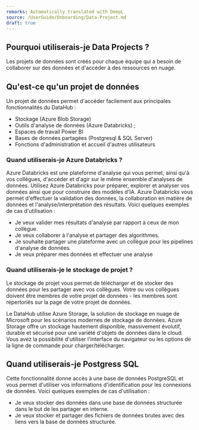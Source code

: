 ```yaml
---
remarks: Automatically translated with DeepL
source: /UserGuide/Onboarding/Data-Project.md
draft: true
---
```


## Pourquoi utiliserais-je Data Projects ?

Les projets de données sont créés pour chaque équipe qui a besoin de collaborer sur des données et d'accéder à des ressources en nuage.

## Qu'est-ce qu'un projet de données

Un projet de données permet d'accéder facilement aux principales fonctionnalités du DataHub :
- Stockage (Azure Blob Storage)
- Outils d'analyse de données (Azure Databricks) ;
- Espaces de travail Power BI
- Bases de données partagées (Postgresql & SQL Server)
- Fonctions d'administration et accueil d'autres utilisateurs

### Quand utiliserais-je Azure Databricks ?

Azure Databricks est une plateforme d'analyse qui vous permet, ainsi qu'à vos collègues, d'accéder et d'agir sur le même ensemble d'analyses de données. Utilisez Azure Databricks pour préparer, explorer et analyser vos données ainsi que pour construire des modèles d'IA. Azure Databricks vous permet d'effectuer la validation des données, la collaboration en matière de données et l'analyse/interprétation des résultats. Voici quelques exemples de cas d'utilisation :

- Je veux valider mes résultats d'analyse par rapport à ceux de mon collègue.
- Je veux collaborer à l'analyse et partager des algorithmes.
- Je souhaite partager une plateforme avec un collègue pour les pipelines d'analyse de données.
- Je veux préparer mes données et effectuer une analyse

### Quand utiliserais-je le stockage de projet ?

Le stockage de projet vous permet de télécharger et de stocker des données pour les partager avec vos collègues. Votre ou vos collègues doivent être membres de votre projet de données - les membres sont répertoriés sur la page de votre projet de données.

Le DataHub utilise Azure Storage, la solution de stockage en nuage de Microsoft pour les scénarios modernes de stockage de données. Azure Storage offre un stockage hautement disponible, massivement évolutif, durable et sécurisé pour une variété d'objets de données dans le cloud. Vous avez la possibilité d'utiliser l'interface du navigateur ou les options de la ligne de commande pour charger/télécharger.

## Quand utiliserais-je Postgress SQL

Cette fonctionnalité donne accès à une base de données PostgreSQL et vous permet d'utiliser vos informations d'identification pour les connexions de données. Voici quelques exemples de cas d'utilisation :

- Je veux stocker des données dans une base de données structurée dans le but de les partager en interne.
- Je veux stocker et partager des fichiers de données brutes avec des liens vers la base de données structurée.
